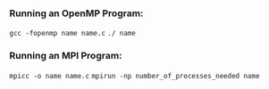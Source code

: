 ### Running an OpenMP Program: 
`gcc -fopenmp name name.c`
`./ name`

### Running an MPI Program:
`mpicc -o name name.c`
`mpirun -np number_of_processes_needed name`

